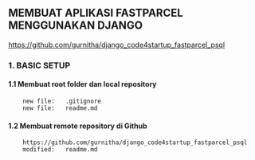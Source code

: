 ## MEMBUAT APLIKASI FASTPARCEL MENGGUNAKAN DJANGO

https://github.com/gurnitha/django_code4startup_fastparcel_psql

### 1. BASIC SETUP

#### 1.1 Membuat root folder dan local repository

        new file:   .gitignore
        new file:   readme.md

#### 1.2 Membuat remote repository di Github

		https://github.com/gurnitha/django_code4startup_fastparcel_psql
        modified:   readme.md		